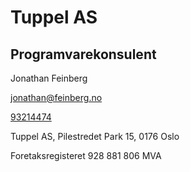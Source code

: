 # Tuppel AS

## Programvarekonsulent

Jonathan Feinberg

[jonathan@feinberg.no](mailto:jonathan@feinberg.no)

[93214474](tel:+4793214474)

Tuppel AS, Pilestredet Park 15, 0176 Oslo

Foretaksregisteret 928 881 806 MVA
